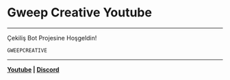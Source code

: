 # Gweep Creative Youtube
-------------------

 Çekiliş Bot Projesine Hoşgeldin!

 `GWEEPCREATIVE`

-------------------

<b>[Youtube](https://www.youtube.com/GweepCreativeOfficial) **|** [Discord](https://discord.gg/)</b>